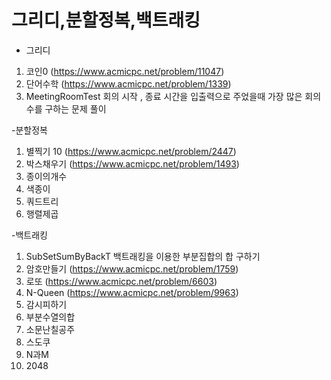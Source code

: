 # 그리디,분할정복,백트래킹
- 그리디

1. 코인0 (https://www.acmicpc.net/problem/11047)
2. 단어수학 (https://www.acmicpc.net/problem/1339)
3. MeetingRoomTest 회의 시작 , 종료 시간을 입출력으로 주었을때 가장 많은 회의수를 구하는 문제 풀이

-분할정복
1. 별찍기 10 (https://www.acmicpc.net/problem/2447)
2. 박스채우기 (https://www.acmicpc.net/problem/1493)
3. 종이의개수
4. 색종이
5. 쿼드트리
6. 행렬제곱

-백트래킹
1. SubSetSumByBackT 백트래킹을 이용한 부분집합의 합 구하기 
2. 암호만들기 (https://www.acmicpc.net/problem/1759)
3. 로또 (https://www.acmicpc.net/problem/6603)
4. N-Queen (https://www.acmicpc.net/problem/9963)
5. 감시피하기
6. 부분수열의합
7. 소문난칠공주
8. 스도쿠
9. N과M
10. 2048
